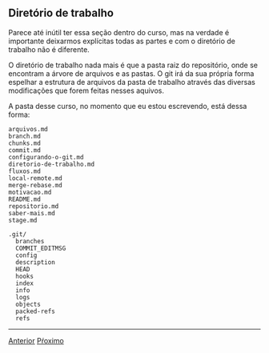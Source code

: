 ## Diretório de trabalho

Parece até inútil ter essa seção dentro do curso, mas na verdade 
é importante deixarmos explícitas todas as partes e com o diretório de trabalho
não é diferente.

O diretório de trabalho nada mais é que a pasta raiz do repositório, onde se 
encontram a árvore de arquivos e as pastas. O git irá da sua própria forma 
espelhar a estrutura de arquivos da pasta de trabalho através das diversas
modificações que forem feitas nesses aquivos.

A pasta desse curso, no momento que eu estou escrevendo, está dessa forma:

```
arquivos.md
branch.md
chunks.md
commit.md
configurando-o-git.md
diretorio-de-trabalho.md
fluxos.md
local-remote.md
merge-rebase.md
motivacao.md
README.md
repositorio.md
saber-mais.md
stage.md

.git/
  branches
  COMMIT_EDITMSG
  config
  description
  HEAD
  hooks
  index
  info
  logs
  objects
  packed-refs
  refs
```

---

[Anterior](configurando-o-git.md)
[Pŕoximo](repositorio.md)
